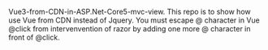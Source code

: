 Vue3-from-CDN-in-ASP.Net-Core5-mvc-view. This repo is to show how use Vue from CDN instead of Jquery. You must escape @ character in Vue @click from intervenvention of razor by adding one more @ character in front of @click. 

